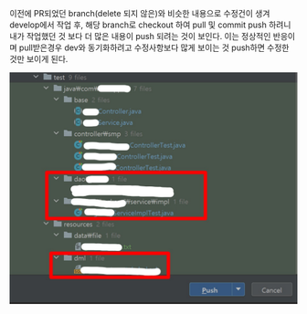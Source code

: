 이전에 PR되었던 branch(delete 되지 않은)와 비슷한 내용으로 수정건이 생겨
develop에서 작업 후, 해당 branch로 checkout 하여 pull 및 commit push 하려니
내가 작업했던 것 보다 더 많은 내용이 push 되려는 것이 보인다.
이는 정상적인 반응이며
pull받은경우 dev와 동기화하려고 수정사항보다 많게 보이는 것
push하면 수정한 것만 보이게 된다.

<img src="img/1.jpg" alt="1" style="zoom:50%;" />